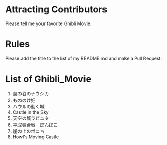 # Attracting Contributors
Please tell me your favorite Ghibli Movie.

# Rules
Please add the title to the list of my README.md and make a Pull Request.

# List of Ghibli_Movie
1. 風の谷のナウシカ
2. もののけ姫
3. ハウルの動く城
4. Castle in the Sky
5. 天空の城ラピュタ
6. 平成狸合戦　ぽんぽこ
7. 崖の上のポニョ
8. Howl's Moving Castle
